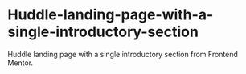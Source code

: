 # Huddle-landing-page-with-a-single-introductory-section
 Huddle landing page with a single introductory section from Frontend Mentor.
